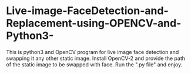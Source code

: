 # Live-image-FaceDetection-and-Replacement-using-OPENCV-and-Python3-
This is python3 and OpenCV program for live image face detection and swapping it any other static image. 
Install OpenCV-2 and provide the path of the static image to be swapped with face.
Run the ".py file" and enjoy.

